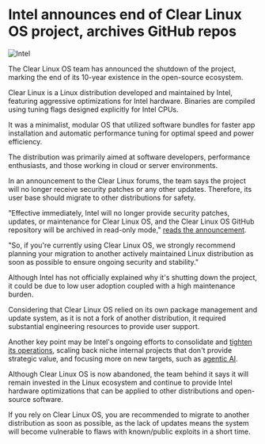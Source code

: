 # Intel announces end of Clear Linux OS project, archives GitHub repos

![Intel](https://www.bleepstatic.com/content/hl-images/2022/02/02/Intel3.jpg)

The Clear Linux OS team has announced the shutdown of the project, marking the end of its 10-year existence in the open-source ecosystem.

Clear Linux is a Linux distribution developed and maintained by Intel, featuring aggressive optimizations for Intel hardware. Binaries are compiled using tuning flags designed explicitly for Intel CPUs.

It was a minimalist, modular OS that utilized software bundles for faster app installation and automatic performance tuning for optimal speed and power efficiency.

The distribution was primarily aimed at software developers, performance enthusiasts, and those working in cloud or server environments.

In an announcement to the Clear Linux forums, the team says the project will no longer receive security patches or any other updates. Therefore, its user base should migrate to other distributions for safety.

"Effective immediately, Intel will no longer provide security patches, updates, or maintenance for Clear Linux OS, and the Clear Linux OS GitHub repository will be archived in read-only mode," [reads the announcement](https://community.clearlinux.org/t/all-good-things-come-to-an-end-shutting-down-clear-linux-os/10716/5).

"So, if you're currently using Clear Linux OS, we strongly recommend planning your migration to another actively maintained Linux distribution as soon as possible to ensure ongoing security and stability."

Although Intel has not officially explained why it's shutting down the project, it could be due to low user adoption coupled with a high maintenance burden.

Considering that Clear Linux OS relied on its own package management and update system, as it is not a fork of another distribution, it required substantial engineering resources to provide user support.

Another key point may be Intel's ongoing efforts to consolidate and [tighten its operations](https://www.tomshardware.com/tech-industry/semiconductors/intel-draws-a-line-in-the-sand-to-boost-gross-margins-new-products-must-deliver-50-percent-to-get-the-green-light), scaling back niche internal projects that don't provide strategic value, and focusing more on new targets, such as [agentic AI](https://www.hpcwire.com/2025/07/14/intel-officially-throws-in-training-towel-will-focus-on-edge-and-agentic-ai/).

Although Clear Linux OS is now abandoned, the team behind it says it will remain invested in the Linux ecosystem and continue to provide Intel hardware optimizations that can be applied to other distributions and open-source software.

If you rely on Clear Linux OS, you are recommended to migrate to another distribution as soon as possible, as the lack of updates means the system will become vulnerable to flaws with known/public exploits in a short time.